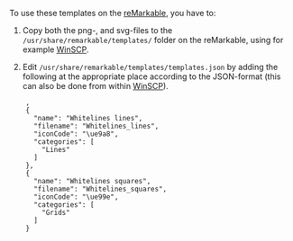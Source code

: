 To use these templates on the [reMarkable](https://remarkable.com/), you have to:

1. Copy both the png-, and svg-files to the `/usr/share/remarkable/templates/` folder on the reMarkable, using for example [WinSCP](https://winscp.net/).

2. Edit `/usr/share/remarkable/templates/templates.json` by adding the following at the appropriate place according to the JSON-format (this can also be done from within [WinSCP](https://winscp.net/)).
```
    ,
    {
      "name": "Whitelines lines",
      "filename": "Whitelines_lines",
      "iconCode": "\ue9a8",
      "categories": [
        "Lines"
      ]
    },
    {
      "name": "Whitelines squares",
      "filename": "Whitelines_squares",
      "iconCode": "\ue99e",
      "categories": [
        "Grids"
      ]
    }
```
